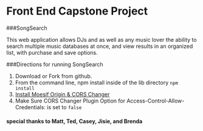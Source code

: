 # Front End Capstone Project

###SongSearch

This web application allows DJs and as well as any music lover the ability to search multiple music databases at once, and view results in an organized list, with purchase and save options.

###Directions for running SongSearch
1. Download or Fork from github.
2. From the command line, npm install inside of the lib directory
``` npm install ```
3. <a href="https://chrome.google.com/webstore/detail/moesif-origin-cors-change/digfbfaphojjndkpccljibejjbppifbc">Install Moesif Origin & CORS Changer</a>
4. Make Sure CORS Changer Plugin Option for Access-Control-Allow-Credentials: is set to ```false```
 

#### special thanks to Matt, Ted, Casey, Jisie, and Brenda